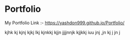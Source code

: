 # Portfolio
My Portfolio Link :-
https://yashdon999.github.io/Portfolio/

kjhk
kj
kjnj
kjkj
lkj
kjnkkj
kjjn
jjjjnnjk
kjjkkj
iuu
jnj
,jn
kj
j
jn
j
